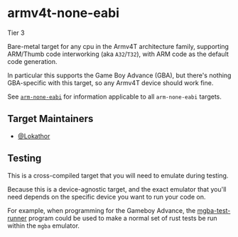 # armv4t-none-eabi

Tier 3

Bare-metal target for any cpu in the Armv4T architecture family, supporting
ARM/Thumb code interworking (aka `A32`/`T32`), with ARM code as the default code
generation.

In particular this supports the Game Boy Advance (GBA), but there's nothing
GBA-specific with this target, so any Armv4T device should work fine.

See [`arm-none-eabi`](arm-none-eabi.md) for information applicable to all
`arm-none-eabi` targets.

## Target Maintainers

* [@Lokathor](https://github.com/lokathor)

## Testing

This is a cross-compiled target that you will need to emulate during testing.

Because this is a device-agnostic target, and the exact emulator that you'll
need depends on the specific device you want to run your code on.

For example, when programming for the Gameboy Advance, the
[mgba-test-runner](https://github.com/agbrs/agb) program could be used to make a
normal set of rust tests be run within the `mgba` emulator.
